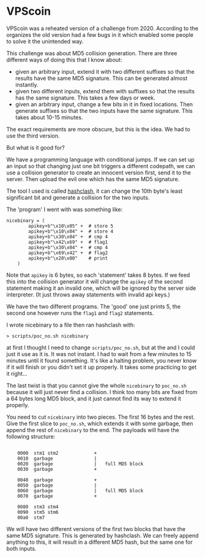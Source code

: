 
# VPScoin

VPScoin was a reheated version of a challenge from 2020. According to the organizes the old version had a few bugs in it which enabled some people to solve it the unintended way.

This challenge was about MD5 collision generation. There are three different ways of doing this that I know about:

- given an arbitrary input, extend it with two different suffixes so that the results have the same MD5 signature. This can be generated almost instantly.
- given two different inputs, extend them with suffixes so that the results has the same signature. This takes a few days or week.
- given an arbitrary input, change a few bits in it in fixed locations. Then generate suffixes so that the two inputs have the same signature. This takes about 10-15 minutes.

The exact requirements are more obscure, but this is the idea. We had to use the third version. 

But what is it good for? 

We have a programming language with conditional jumps. If we can set up an input so that changing just one bit triggers a different codepath, we can use a collision generator to create an innocent version first, send it to the server. Then upload the evil one which has the same MD5 signature.

The tool I used is called [hashclash](https://github.com/cr-marcstevens/hashclash), it can change the 10th byte's least significant bit and generate a collision for the two inputs.

The 'program' I went with was something like:

```
nicebinary = (
        apikey+b"\x10\x05" +  # store 5
        apikey+b"\x10\x04" +  # store 4
        apikey+b"\x30\x04" +  # cmp 4
        apikey+b"\x42\x69" +  # flag1
        apikey+b"\x30\x04" +  # cmp 4
        apikey+b"\x69\x42" +  # flag2
        apikey+b"\x20\x00"    # print
    )
```

Note that `apikey` is 6 bytes, so each 'statement' takes 8 bytes. If we feed this into the collision generator it will change the `apikey` of the second statement making it an invalid one, which will be ignored by the server side interpreter. (It just throws away statements with invalid api keys.)

We have the two different programs. The 'good' one just prints 5, the second one however runs the `flag1` and `flag2` statements.
 
I wrote nicebinary to a file then ran hashclash with:

```
> scripts/poc_no.sh nicebinary
```

at first I thought I need to change `scripts/poc_no.sh`, but at the and I could just it use as it is. It was not instant. I had to wait from a few minutes to 15 minutes until it found something. It's like a halting problem, you never know if it will finish or you didn't set it up properly. It takes some practicing to get it right...

The last twist is that you cannot give the whole `nicebinary` to `poc_no.sh` because it will just never find a collision. I think too many bits are fixed from a 64 bytes long MD5 block, and it just cannot find its way to extend it properly. 

You need to cut `nicebinary` into two pieces. The first 16 bytes and the rest. Give the first slice to `poc_no.sh`, which extends it with some garbage, then append the rest of `nicebinary` to the end. The payloads will have the following structure:

```
     
    0000  stm1 stm2             +
    0010  garbage               |
    0020  garbage               |   full MD5 block
    0030  garbage               +

    0040  garbage               +
    0050  garbage               | 
    0060  garbage               |   full MD5 block
    0070  garbage               +

    0080  stm3 stm4             
    0090  stm5 stm6             
    00a0  stm7                  

```

We will have two different versions of the first two blocks that have the same MD5 signature. This is generated by hashclash. We can freely append anything to this, it will result in a different MD5 hash, but the same one for both inputs.